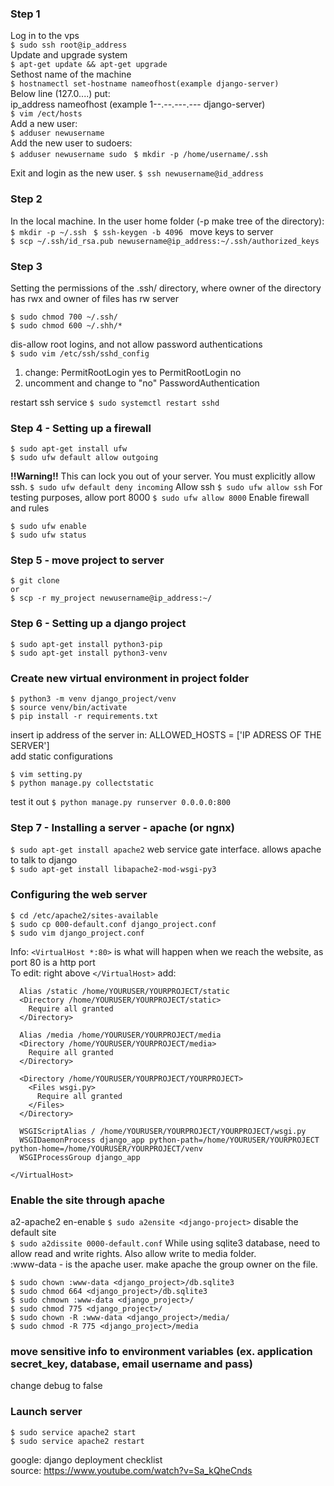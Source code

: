 ### Step 1
Log in to the vps  
``` $ sudo ssh root@ip_address ```  
Update and upgrade system  
``` $ apt-get update && apt-get upgrade ```  
Sethost name of the machine  
``` $ hostnamectl set-hostname nameofhost(example django-server)  ```  
Below line (127.0....) put:  
ip_address nameofhost (example 1--.--.---.--- django-server)  
```$ vim /ect/hosts ```  
Add a new user:  
```$ adduser newusername  ```  
Add the new user to sudoers:  
```$ adduser newusername sudo ```
```$ mkdir -p /home/username/.ssh ```

Exit and login as the new user.
```$ ssh newusername@id_address ```

### Step 2
In the local machine. In the user home folder (-p make tree of the directory):  
```$ mkdir -p ~/.ssh ```
```$ ssh-keygen -b 4096 ```
move keys to server  
```$ scp ~/.ssh/id_rsa.pub newusername@ip_address:~/.ssh/authorized_keys ```

### Step 3
Setting the permissions of the .ssh/ directory, where owner of the directory has rwx and owner of files has rw
server
```
$ sudo chmod 700 ~/.ssh/  
$ sudo chmod 600 ~/.shh/*
```
dis-allow root logins, and not allow password authentications  
```$ sudo vim /etc/ssh/sshd_config```
1. change: 
  PermitRootLogin yes
to
  PermitRootLogin no
2. uncomment and change to "no"
  PasswordAuthentication

restart ssh service
```$ sudo systemctl restart sshd```

### Step 4 - Setting up a firewall
```
$ sudo apt-get install ufw  
$ sudo ufw default allow outgoing
```
**!!Warning!!** This can lock you out of your server. You must explicitly allow ssh.
```$ sudo ufw default deny incoming```
Allow ssh
```$ sudo ufw allow ssh```
For testing purposes, allow port 8000
```$ sudo ufw allow 8000```
Enable firewall and rules
```
$ sudo ufw enable  
$ sudo ufw status
```

### Step 5 - move project to server
```
$ git clone  
or  
$ scp -r my_project newusername@ip_address:~/
```
### Step 6 - Setting up a django project
```
$ sudo apt-get install python3-pip   
$ sudo apt-get install python3-venv
```
### Create new virtual environment in project folder
```
$ python3 -m venv django_project/venv  
$ source venv/bin/activate  
$ pip install -r requirements.txt  
```
insert ip address of the server in: ALLOWED_HOSTS = ['IP ADRESS OF THE SERVER']  
add static configurations  
```
$ vim setting.py  
$ python manage.py collectstatic
```
test it out
```$ python manage.py runserver 0.0.0.0:800```

### Step 7 - Installing a server - apache (or ngnx)
```$ sudo apt-get install apache2```
web service gate interface. allows apache to talk to django  
```$ sudo apt-get install libapache2-mod-wsgi-py3```

### Configuring the web server
```
$ cd /etc/apache2/sites-available
$ sudo cp 000-default.conf django_project.conf
$ sudo vim django_project.conf
```
Info: ```<VirtualHost *:80>``` is what will happen when we reach the website, as port 80 is a http port  
To edit: right above ```</VirtualHost>``` add:
```
  Alias /static /home/YOURUSER/YOURPROJECT/static
  <Directory /home/YOURUSER/YOURPROJECT/static>
    Require all granted
  </Directory>

  Alias /media /home/YOURUSER/YOURPROJECT/media
  <Directory /home/YOURUSER/YOURPROJECT/media>
    Require all granted
  </Directory>

  <Directory /home/YOURUSER/YOURPROJECT/YOURPROJECT>
    <Files wsgi.py>
      Require all granted
    </Files>
  </Directory>

  WSGIScriptAlias / /home/YOURUSER/YOURPROJECT/YOURPROJECT/wsgi.py
  WSGIDaemonProcess django_app python-path=/home/YOURUSER/YOURPROJECT python-home=/home/YOURUSER/YOURPROJECT/venv
  WSGIProcessGroup django_app

</VirtualHost>
```
### Enable the site through apache
a2-apache2 en-enable
```$ sudo a2ensite <django-project>```
disable the default site  
```$ sudo a2dissite 0000-default.conf```
While using sqlite3 database, need to allow read and write rights. Also allow write to media folder.  
:www-data - is the apache user. make apache the group owner on the file.
```
$ sudo chown :www-data <django_project>/db.sqlite3  
$ sudo chmod 664 <django_project>/db.sqlite3  
$ sudo chmown :www-data <django_project>/
$ sudo chmod 775 <django_project>/
$ sudo chown -R :www-data <django_project>/media/
$ sudo chmod -R 775 <django_project>/media
```

### move sensitive info to environment variables (ex. application secret_key, database, email username and pass)

change debug to false  

### Launch server
```
$ sudo service apache2 start  
$ sudo service apache2 restart
```

google: django deployment checklist  
source: https://www.youtube.com/watch?v=Sa_kQheCnds
